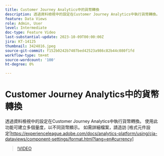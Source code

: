 ```yaml
---
title: Customer Journey Analytics中的貨幣轉換
description: 透過資料檢視中的設定在Customer Journey Analytics中執行貨幣轉換。 使用此功能可建立多個量度，以不同貨幣顯示。 如需詳細檔案，請造訪[格式元件設定|https://experienceleague.adobe.com/docs/analytics-platform/using/cja-dataviews/component-settings/format.html?lang=en#currency]
feature: Data Views
role: Admin, User
level: Intermediate
doc-type: Feature Video
last-substantial-update: 2023-10-09T00:00:00Z
jira: KT-14125
thumbnail: 3424816.jpeg
source-git-commit: f152b0242b7407bed42523a986c82b44c080f1fd
workflow-type: tm+mt
source-wordcount: '100'
ht-degree: 0%

---
```



# Customer Journey Analytics中的貨幣轉換

透過資料檢視中的設定在Customer Journey Analytics中執行貨幣轉換。 使用此功能可建立多個量度，以不同貨幣顯示。 如需詳細檔案，請造訪 [格式元件設定|https://experienceleague.adobe.com/docs/analytics-platform/using/cja-dataviews/component-settings/format.html?lang=en#currency]

>[!VIDEO](https://video.tv.adobe.com/v/3424816/?learn=on)
